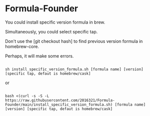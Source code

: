 # Formula-Founder

You could install specific version formula in brew.

Simultaneously, you could select specific tap.

Don't use the [git checkout hash] to find previous version formula in homebrew-core.

Perhaps, it will make some errors.

```Shell

sh install_specific_version_formula.sh [formula name] [version] [specific tap, defaut is homebrew/cask]

```

or

```Shell

bash <(curl -s -S -L https://raw.githubusercontent.com/2016321/Formula-Founder/main/install_specific_version_formula.sh) [formula name] [version] [specific tap, defaut is homebrew/cask]

```
